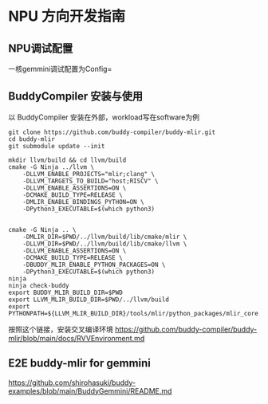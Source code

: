 # NPU 方向开发指南

## NPU调试配置
一核gemmini调试配置为Config=

## BuddyCompiler 安装与使用

以 BuddyCompiler 安装在外部，workload写在software为例
```
git clone https://github.com/buddy-compiler/buddy-mlir.git
cd buddy-mlir
git submodule update --init

mkdir llvm/build && cd llvm/build
cmake -G Ninja ../llvm \
    -DLLVM_ENABLE_PROJECTS="mlir;clang" \
    -DLLVM_TARGETS_TO_BUILD="host;RISCV" \
    -DLLVM_ENABLE_ASSERTIONS=ON \
    -DCMAKE_BUILD_TYPE=RELEASE \
    -DMLIR_ENABLE_BINDINGS_PYTHON=ON \
    -DPython3_EXECUTABLE=$(which python3)


cmake -G Ninja .. \
    -DMLIR_DIR=$PWD/../llvm/build/lib/cmake/mlir \
    -DLLVM_DIR=$PWD/../llvm/build/lib/cmake/llvm \
    -DLLVM_ENABLE_ASSERTIONS=ON \
    -DCMAKE_BUILD_TYPE=RELEASE \
    -DBUDDY_MLIR_ENABLE_PYTHON_PACKAGES=ON \
    -DPython3_EXECUTABLE=$(which python3)
ninja
ninja check-buddy
export BUDDY_MLIR_BUILD_DIR=$PWD
export LLVM_MLIR_BUILD_DIR=$PWD/../llvm/build
export PYTHONPATH=${LLVM_MLIR_BUILD_DIR}/tools/mlir/python_packages/mlir_core:${BUDDY_MLIR_BUILD_DIR}/python_packages:${PYTHONPATH} 
```

按照这个链接，安装交叉编译环境
https://github.com/buddy-compiler/buddy-mlir/blob/main/docs/RVVEnvironment.md


## E2E buddy-mlir for gemmini
https://github.com/shirohasuki/buddy-examples/blob/main/BuddyGemmini/README.md